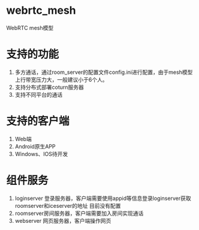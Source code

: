 # webrtc_mesh

WebRTC mesh模型

# 支持的功能
1.  多方通话，通过room_server的配置文件config.ini进行配置，由于mesh模型上行带宽压力大，一般建议小于6个人。
2.  支持分布式部署coturn服务器
3.  支持不同平台的通话

# 支持的客户端
1.  Web端
2.  Android原生APP
3.  Windows、IOS待开发

# 组件服务
1. loginserver 登录服务器，客户端需要使用appid等信息登录loginserver获取roomserver和iceserver的地址
   目前没有配置
2. roomserver房间服务器，客户端需要加入房间实现通话
3. webserver 网页服务器，客户端操作网页

